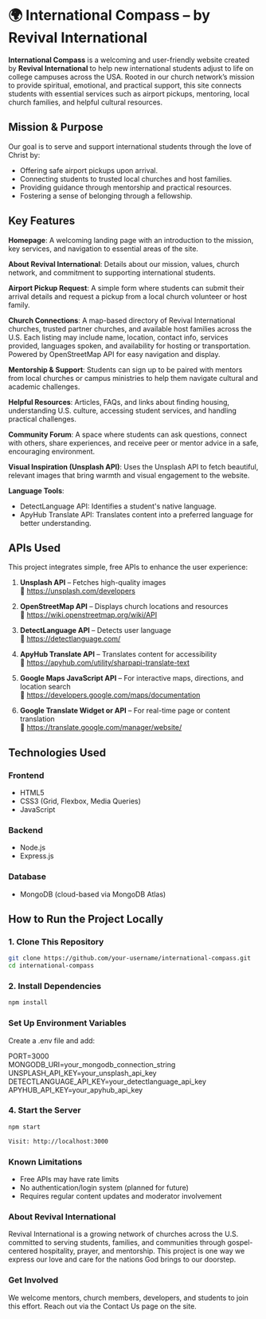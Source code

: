 # 🌍 International Compass – by Revival International

**International Compass** is a welcoming and user-friendly website created by **Revival International** to help new international students adjust to life on college campuses across the USA. Rooted in our church network’s mission to provide spiritual, emotional, and practical support, this site connects students with essential services such as airport pickups, mentoring, local church families, and helpful cultural resources.

## Mission & Purpose

Our goal is to serve and support international students through the love of Christ by:

- Offering safe airport pickups upon arrival.
- Connecting students to trusted local churches and host families.
- Providing guidance through mentorship and practical resources.
- Fostering a sense of belonging through a fellowship.

## Key Features

**Homepage**:
A welcoming landing page with an introduction to the mission, key services, and navigation to essential areas of the site.

**About Revival International**:
Details about our mission, values, church network, and commitment to supporting international students.

**Airport Pickup Request**:
A simple form where students can submit their arrival details and request a pickup from a local church volunteer or host family.

**Church Connections**:
A map-based directory of Revival International churches, trusted partner churches, and available host families across the U.S.
Each listing may include name, location, contact info, services provided, languages spoken, and availability for hosting or transportation.  
Powered by OpenStreetMap API for easy navigation and display.

**Mentorship & Support**:
Students can sign up to be paired with mentors from local churches or campus ministries to help them navigate cultural and academic challenges.

**Helpful Resources**:
Articles, FAQs, and links about finding housing, understanding U.S. culture, accessing student services, and handling practical challenges.

**Community Forum**:
A space where students can ask questions, connect with others, share experiences, and receive peer or mentor advice in a safe, encouraging environment.

**Visual Inspiration (Unsplash API)**:
Uses the Unsplash API to fetch beautiful, relevant images that bring warmth and visual engagement to the website.

**Language Tools**:

- DetectLanguage API: Identifies a student's native language.
- ApyHub Translate API: Translates content into a preferred language for better understanding.

## APIs Used

This project integrates simple, free APIs to enhance the user experience:

1. **Unsplash API** – Fetches high-quality images  
   🔗 https://unsplash.com/developers

2. **OpenStreetMap API** – Displays church locations and resources  
   🔗 https://wiki.openstreetmap.org/wiki/API

3. **DetectLanguage API** – Detects user language  
   🔗 https://detectlanguage.com/

4. **ApyHub Translate API** – Translates content for accessibility  
   🔗 https://apyhub.com/utility/sharpapi-translate-text

5. **Google Maps JavaScript API** – For interactive maps, directions, and location search  
   🔗 https://developers.google.com/maps/documentation

6. **Google Translate Widget or API** – For real-time page or content translation  
   🔗 https://translate.google.com/manager/website/

## Technologies Used

### Frontend

- HTML5
- CSS3 (Grid, Flexbox, Media Queries)
- JavaScript

### Backend

- Node.js
- Express.js

### Database

- MongoDB (cloud-based via MongoDB Atlas)

## How to Run the Project Locally

### 1. Clone This Repository

```bash
git clone https://github.com/your-username/international-compass.git
cd international-compass
```

### 2. Install Dependencies

```bash
npm install
```

### Set Up Environment Variables

Create a .env file and add:

PORT=3000  
MONGODB_URI=your_mongodb_connection_string  
UNSPLASH_API_KEY=your_unsplash_api_key  
DETECTLANGUAGE_API_KEY=your_detectlanguage_api_key  
APYHUB_API_KEY=your_apyhub_api_key

### 4. Start the Server

```bash
npm start

Visit: http://localhost:3000
```

### Known Limitations

- Free APIs may have rate limits
- No authentication/login system (planned for future)
- Requires regular content updates and moderator involvement

### About Revival International

Revival International is a growing network of churches across the U.S. committed to serving students, families, and communities through gospel-centered hospitality, prayer, and mentorship. This project is one way we express our love and care for the nations God brings to our doorstep.

### Get Involved

We welcome mentors, church members, developers, and students to join this effort. Reach out via the Contact Us page on the site.

